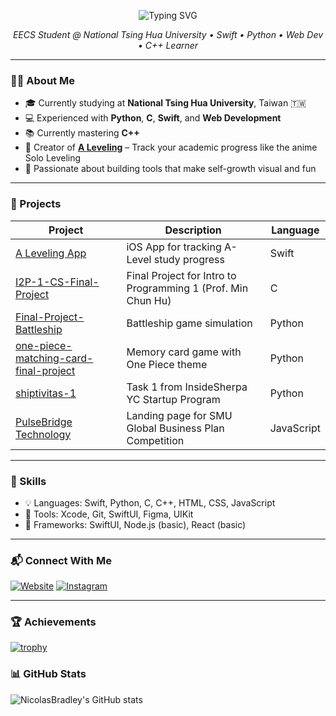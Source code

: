 <p align="center">
  <img src="https://readme-typing-svg.herokuapp.com?font=Fira+Code&size=24&duration=3000&color=00F7FF&center=true&vCenter=true&width=500&lines=Hi%2C+I'm+Bradley!;iOS+Dev+%7C+CS+Student+%7C+Swift+%7C+Python+%7C+C" alt="Typing SVG" />
</p>

<p align="center">
  <em>EECS Student @ National Tsing Hua University • Swift • Python • Web Dev • C++ Learner</em>
</p>

---

### 👨‍🎓 About Me

- 🎓 Currently studying at **National Tsing Hua University**, Taiwan 🇹🇼
- 💻 Experienced with **Python**, **C**, **Swift**, and **Web Development**
- 📚 Currently mastering **C++**
- 📱 Creator of **[A Leveling](https://github.com/NicolasBradley/A-Leveling)** – Track your academic progress like the anime Solo Leveling
- 🧠 Passionate about building tools that make self-growth visual and fun

---

### 🚀 Projects

| Project | Description | Language |
|--------|-------------|----------|
| [A Leveling App](https://github.com/NicolasBradley/A-Leveling) | iOS App for tracking A-Level study progress | Swift |
| [I2P-1-CS-Final-Project](https://github.com/NicolasBradley/I2P-1-CS-Final-Project) | Final Project for Intro to Programming 1 (Prof. Min Chun Hu) | C |
| [Final-Project-Battleship](https://github.com/NicolasBradley/Final-Project-Battleship) | Battleship game simulation | Python |
| [one-piece-matching-card-final-project](https://github.com/NicolasBradley/one-piece-matching-card-final-project) | Memory card game with One Piece theme | Python |
| [shiptivitas-1](https://github.com/NicolasBradley/shiptivitas-1) | Task 1 from InsideSherpa YC Startup Program | Python |
| [PulseBridge Technology](https://github.com/xs1128/PulseBridge-Technology) | Landing page for SMU Global Business Plan Competition | JavaScript |

---

### 🧠 Skills

- 💡 Languages: Swift, Python, C, C++, HTML, CSS, JavaScript
- 🧰 Tools: Xcode, Git, SwiftUI, Figma, UIKit
- 🧱 Frameworks: SwiftUI, Node.js (basic), React (basic)

---

### 📬 Connect With Me

[![Website](https://img.shields.io/badge/-Website-0e76a8?style=flat&logo=Google-Chrome&logoColor=white)](https://sites.google.com/view/aleveling/contact?authuser=4)
[![Instagram](https://img.shields.io/badge/-Instagram-E4405F?style=flat&logo=instagram&logoColor=white)](https://instagram.com/alevelingofficial)

---

### 🏆 Achievements

[![trophy](https://github-profile-trophy.vercel.app/?username=NicolasBradley&theme=algolia&title=PullRequest)](https://github.com/ryo-ma/github-profile-trophy)

### 📊 GitHub Stats

![NicolasBradley's GitHub stats](https://github-readme-stats.vercel.app/api?username=NicolasBradley&show_icons=true&theme=radical)
